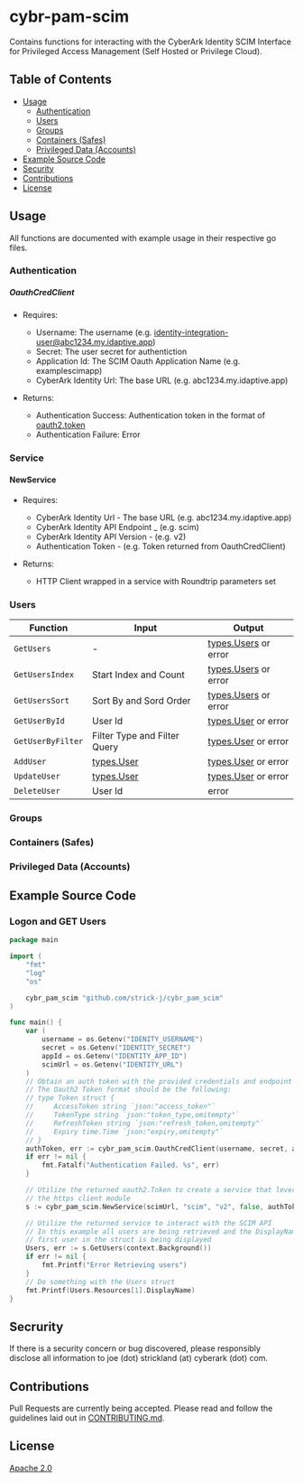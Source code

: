 # cybr-pam-scim <!-- omit in toc -->

Contains functions for interacting with the CyberArk Identity SCIM Interface for Privileged Access Management (Self Hosted or Privilege Cloud).

## Table of Contents <!-- omit in toc -->

- [Usage](#usage)
    - [Authentication](#authentication)
	- [Users](#users)
	- [Groups](#groups)
	- [Containers (Safes)](#containers-safes)
	- [Privileged Data (Accounts)](#privileged-data-accounts)
- [Example Source Code](#example-source-code)
- [Security](#security)
- [Contributions](#contributions)
- [License](#license)

## Usage

All functions are documented with example usage in their respective go files. 

### Authentication

##### OauthCredClient
* Requires:
	* Username: The username (e.g. identity-integration-user@abc1234.my.idaptive.app)
	* Secret: The user secret for authentiction
	* Application Id: The SCIM Oauth Application Name (e.g. examplescimapp)
	* CyberArk Identity Url: The base URL (e.g. abc1234.my.idaptive.app)

* Returns:
	* Authentication Success: Authentication token in the format of [oauth2.token](https://pkg.go.dev/golang.org/x/oauth2#Token)
	* Authentication Failure: Error

### Service

#### NewService
* Requires:
	* CyberArk Identity Url - The base URL (e.g. abc1234.my.idaptive.app)
	* CyberArk Identity API Endpoint _ (e.g. scim)
	* CyberArk Identity API Version - (e.g. v2)
	* Authentication Token - (e.g. Token returned from OauthCredClient)

* Returns:
	* HTTP Client wrapped in a service with Roundtrip parameters set

### Users

| Function | Input | Output |
| --- | --- | --- |
| `GetUsers` | - | [types.Users](pkg\cybr_pam_scim\types\users.go) or error |
| `GetUsersIndex` | Start Index and Count | [types.Users](pkg\cybr_pam_scim\types\users.go) or error |
| `GetUsersSort` | Sort By and Sord Order | [types.Users](pkg\cybr_pam_scim\types\users.go) or error |
| `GetUserById` | User Id | [types.User](pkg\cybr_pam_scim\types\users.go) or error | Requires PVWA 12.2+ |
| `GetUserByFilter` | Filter Type and Filter Query | [types.User](pkg\cybr_pam_scim\types\users.go) or error | 
| `AddUser` | [types.User](pkg\cybr_pam_scim\types\users.go) | [types.User](pkg\cybr_pam_scim\types\users.go) or error | 
| `UpdateUser` | [types.User](pkg\cybr_pam_scim\types\users.go) | [types.User](pkg\cybr_pam_scim\types\users.go) or error | 
| `DeleteUser` | User Id | error |

### Groups

### Containers (Safes)

### Privileged Data (Accounts)


## Example Source Code

### Logon and GET Users

```go
package main

import (
	"fmt"
	"log"
	"os"

	cybr_pam_scim "github.com/strick-j/cybr_pam_scim"
)

func main() {
    var (
        username = os.Getenv("IDENITY_USERNAME")
        secret = os.Getenv("IDENTITY_SECRET")
        appId = os.Getenv("IDENTITY_APP_ID")
        scimUrl = os.Getenv("IDENTITY_URL")
    )
	// Obtain an auth token with the provided credentials and endpoint parameters
	// The Oauth2 Token format should be the following:
	// type Token struct {
	//     AccessToken string `json:"access_token"`
	//     TokenType string `json:"token_type,omitempty"`
	//     RefreshToken string `json:"refresh_token,omitempty"`
	//     Expiry time.Time `json:"expiry,omitempty"`
	// }
	authToken, err := cybr_pam_scim.OauthCredClient(username, secret, appId, scimUrl)
	if err != nil {
		fmt.Fatalf("Authentication Failed. %s", err)
	}

	// Utilize the returned oauth2.Token to create a service that leverages the
	// the https client module
	s := cybr_pam_scim.NewService(scimUrl, "scim", "v2", false, authToken)

	// Utilize the returned service to interact with the SCIM API
	// In this example all users are being retrieved and the DisplayName of the
	// first user in the struct is being displayed
	Users, err := s.GetUsers(context.Background())
	if err != nil {
		fmt.Printf("Error Retrieving users")
	}
	// Do something with the Users struct
	fmt.Printf(Users.Resources[1].DisplayName)
}
```

## Secrurity
If there is a security concern or bug discovered, please responsibly disclose all information to joe (dot) strickland (at) cyberark (dot) com.

## Contributions

Pull Requests are currently being accepted.  Please read and follow the guidelines laid out in [CONTRIBUTING.md](CONTRIBUTING.md).

## License

[Apache 2.0](LICENSE)